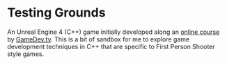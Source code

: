 # Testing Grounds
An Unreal Engine 4 (C++) game initially developed along an [online course](https://www.udemy.com/course/unrealcourse/) by [GameDev.tv](http://gamedev.tv). This is a bit of sandbox for me to explore game development techniques in C++ that are specific to First Person Shooter style games.
